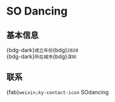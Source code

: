 # SO Dancing

## 基本信息

{bdg-dark}`成立年份`{bdg}`2020`  
{bdg-dark}`所在城市`{bdg}`深圳`  

## 联系

{fab}`weixin;ky-contact-icon` SOdancing  
